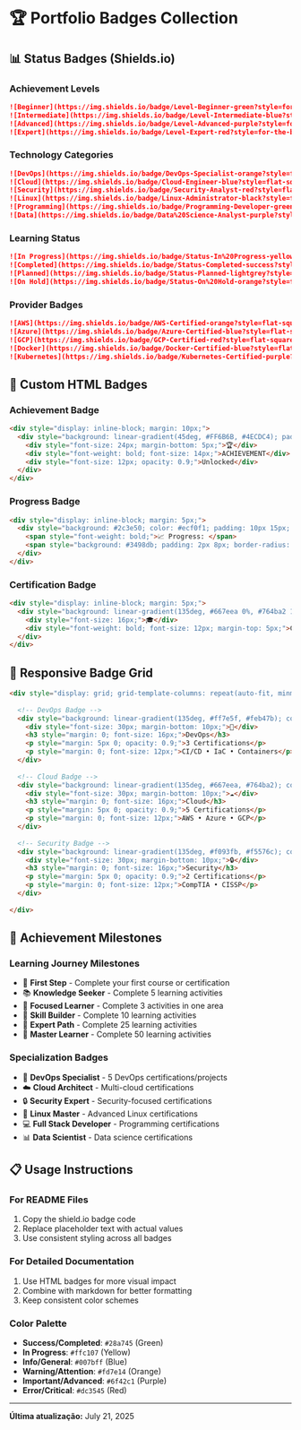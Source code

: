 # 🏆 Portfolio Badges Collection

## 📊 Status Badges (Shields.io)

### Achievement Levels
```markdown
![Beginner](https://img.shields.io/badge/Level-Beginner-green?style=for-the-badge&logo=seedling)
![Intermediate](https://img.shields.io/badge/Level-Intermediate-blue?style=for-the-badge&logo=chart-line)
![Advanced](https://img.shields.io/badge/Level-Advanced-purple?style=for-the-badge&logo=rocket)
![Expert](https://img.shields.io/badge/Level-Expert-red?style=for-the-badge&logo=crown)
```

### Technology Categories
```markdown
![DevOps](https://img.shields.io/badge/DevOps-Specialist-orange?style=flat-square&logo=docker)
![Cloud](https://img.shields.io/badge/Cloud-Engineer-blue?style=flat-square&logo=amazon-aws)
![Security](https://img.shields.io/badge/Security-Analyst-red?style=flat-square&logo=shield)
![Linux](https://img.shields.io/badge/Linux-Administrator-black?style=flat-square&logo=linux)
![Programming](https://img.shields.io/badge/Programming-Developer-green?style=flat-square&logo=code)
![Data](https://img.shields.io/badge/Data%20Science-Analyst-purple?style=flat-square&logo=python)
```

### Learning Status
```markdown
![In Progress](https://img.shields.io/badge/Status-In%20Progress-yellow?style=flat-square&logo=clock)
![Completed](https://img.shields.io/badge/Status-Completed-success?style=flat-square&logo=check)
![Planned](https://img.shields.io/badge/Status-Planned-lightgrey?style=flat-square&logo=calendar)
![On Hold](https://img.shields.io/badge/Status-On%20Hold-orange?style=flat-square&logo=pause)
```

### Provider Badges
```markdown
![AWS](https://img.shields.io/badge/AWS-Certified-orange?style=flat-square&logo=amazon-aws)
![Azure](https://img.shields.io/badge/Azure-Certified-blue?style=flat-square&logo=microsoft-azure)
![GCP](https://img.shields.io/badge/GCP-Certified-red?style=flat-square&logo=google-cloud)
![Docker](https://img.shields.io/badge/Docker-Certified-blue?style=flat-square&logo=docker)
![Kubernetes](https://img.shields.io/badge/Kubernetes-Certified-purple?style=flat-square&logo=kubernetes)
```

## 🎨 Custom HTML Badges

### Achievement Badge
```html
<div style="display: inline-block; margin: 10px;">
  <div style="background: linear-gradient(45deg, #FF6B6B, #4ECDC4); padding: 15px 20px; border-radius: 25px; color: white; text-align: center; box-shadow: 0 4px 8px rgba(0,0,0,0.2);">
    <div style="font-size: 24px; margin-bottom: 5px;">🏆</div>
    <div style="font-weight: bold; font-size: 14px;">ACHIEVEMENT</div>
    <div style="font-size: 12px; opacity: 0.9;">Unlocked</div>
  </div>
</div>
```

### Progress Badge
```html
<div style="display: inline-block; margin: 5px;">
  <div style="background: #2c3e50; color: #ecf0f1; padding: 10px 15px; border-radius: 20px; border-left: 4px solid #3498db;">
    <span style="font-weight: bold;">📈 Progress: </span>
    <span style="background: #3498db; padding: 2px 8px; border-radius: 10px; color: white;">85%</span>
  </div>
</div>
```

### Certification Badge
```html
<div style="display: inline-block; margin: 5px;">
  <div style="background: linear-gradient(135deg, #667eea 0%, #764ba2 100%); color: white; padding: 12px 16px; border-radius: 8px; box-shadow: 0 2px 4px rgba(0,0,0,0.1);">
    <div style="font-size: 16px;">🎓</div>
    <div style="font-weight: bold; font-size: 12px; margin-top: 5px;">CERTIFIED</div>
  </div>
</div>
```

## 📱 Responsive Badge Grid

```html
<div style="display: grid; grid-template-columns: repeat(auto-fit, minmax(200px, 1fr)); gap: 15px; margin: 20px 0;">
  
  <!-- DevOps Badge -->
  <div style="background: linear-gradient(135deg, #ff7e5f, #feb47b); color: white; padding: 20px; border-radius: 15px; text-align: center; box-shadow: 0 4px 6px rgba(0,0,0,0.1);">
    <div style="font-size: 30px; margin-bottom: 10px;">🔧</div>
    <h3 style="margin: 0; font-size: 16px;">DevOps</h3>
    <p style="margin: 5px 0; opacity: 0.9;">3 Certifications</p>
    <p style="margin: 0; font-size: 12px;">CI/CD • IaC • Containers</p>
  </div>
  
  <!-- Cloud Badge -->
  <div style="background: linear-gradient(135deg, #667eea, #764ba2); color: white; padding: 20px; border-radius: 15px; text-align: center; box-shadow: 0 4px 6px rgba(0,0,0,0.1);">
    <div style="font-size: 30px; margin-bottom: 10px;">☁️</div>
    <h3 style="margin: 0; font-size: 16px;">Cloud</h3>
    <p style="margin: 5px 0; opacity: 0.9;">5 Certifications</p>
    <p style="margin: 0; font-size: 12px;">AWS • Azure • GCP</p>
  </div>
  
  <!-- Security Badge -->
  <div style="background: linear-gradient(135deg, #f093fb, #f5576c); color: white; padding: 20px; border-radius: 15px; text-align: center; box-shadow: 0 4px 6px rgba(0,0,0,0.1);">
    <div style="font-size: 30px; margin-bottom: 10px;">🔒</div>
    <h3 style="margin: 0; font-size: 16px;">Security</h3>
    <p style="margin: 5px 0; opacity: 0.9;">2 Certifications</p>
    <p style="margin: 0; font-size: 12px;">CompTIA • CISSP</p>
  </div>
  
</div>
```

## 🌟 Achievement Milestones

### Learning Journey Milestones
- 🌱 **First Step** - Complete your first course or certification
- 📚 **Knowledge Seeker** - Complete 5 learning activities
- 🎯 **Focused Learner** - Complete 3 activities in one area
- 🚀 **Skill Builder** - Complete 10 learning activities
- 💎 **Expert Path** - Complete 25 learning activities
- 👑 **Master Learner** - Complete 50 learning activities

### Specialization Badges
- 🔧 **DevOps Specialist** - 5 DevOps certifications/projects
- ☁️ **Cloud Architect** - Multi-cloud certifications
- 🔒 **Security Expert** - Security-focused certifications
- 🐧 **Linux Master** - Advanced Linux certifications
- 💻 **Full Stack Developer** - Programming certifications
- 📊 **Data Scientist** - Data science certifications

## 📋 Usage Instructions

### For README Files
1. Copy the shield.io badge code
2. Replace placeholder text with actual values
3. Use consistent styling across all badges

### For Detailed Documentation
1. Use HTML badges for more visual impact
2. Combine with markdown for better formatting
3. Keep consistent color schemes

### Color Palette
- **Success/Completed**: `#28a745` (Green)
- **In Progress**: `#ffc107` (Yellow)
- **Info/General**: `#007bff` (Blue)
- **Warning/Attention**: `#fd7e14` (Orange)
- **Important/Advanced**: `#6f42c1` (Purple)
- **Error/Critical**: `#dc3545` (Red)

---
**Última atualização:** July 21, 2025
